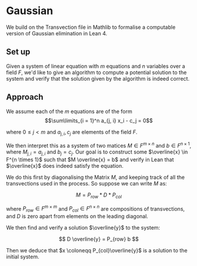 # Gaussian

We build on the Transvection file in Mathlib to formalise a computable version of Gaussian elimination in Lean 4.

## Set up

Given a system of linear equation with $m$ equations and $n$ variables over a field $F$, we'd like to give an algorithm to compute a potential solution to the system and verify that the solution given by the algorithm is indeed correct.

## Approach

We assume each of the $m$ equations are of the form 
$$\sum\limits_{i = 1}^n a_{j, i} x_i - c_j = 0$$

where $0 \leq j < m$ and $a_{j, i}, c_j$ are elements of the field $F$. 

We then interpret this as a system of two matices $M \in F^{m \times n}$ and $b \in F^{n \times 1}$, where $M_{j, i} = a_{j, i}$ and $b_{j} = c_j$. Our goal is to construct some $\overline{x} \in F^{n \times 1}$ such that $M \overline{x} = b$ and verify in Lean that $\overline{x}$ does indeed satisfy the equation.

We do this first by diagonalising the Matrix $M$, and keeping track of all the transvections used in the process. So suppose we can write $M$ as:

$$ M = P_{row} * D * P_{col} $$

where $P_{row} \in F^{m \times m}$ and $P_{col} \in F^{n \times n}$ are compositions of transvections, and $D$ is zero apart from elements on the leading diagonal.

We then find and verify a solution $\overline{y}$ to the system:

$$ D \overline{y} = P_{row} b $$

Then we deduce that $x \coloneqq P_{col}\overline{y}$ is a solution to the initial system.